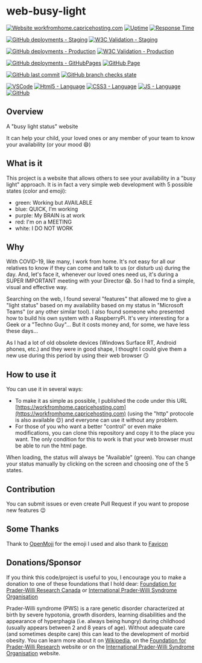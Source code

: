 # web-busy-light

[![Website workfromhome.capricehosting.com](https://img.shields.io/website-up-down-green-red/https/workfromhome.capricehosting.com.svg?label=WebSite)](https://workfromhome.capricehosting.com)
[![Uptime](https://img.shields.io/endpoint?url=https%3A%2F%2Fraw.githubusercontent.com%2Falexchapar%2Fupptime%2Fmaster%2Fapi%2Fweb-busy-light-demo%2Fuptime.json)](https://alexchapar.github.io/upptime)
[![Response Time](https://img.shields.io/endpoint?url=https%3A%2F%2Fraw.githubusercontent.com%2Falexchapar%2Fupptime%2Fmaster%2Fapi%2Fweb-busy-light-demo%2Fresponse-time.json)](https://alexchapar.github.io/upptime)

[![GitHub deployments - Staging](https://img.shields.io/github/deployments/alexchapar/web-busy-light/staging?label=staging&logo=github-actions&logoColor=white)](https://github.com/alexchapar/web-busy-light/deployments/activity_log?environment=staging)
[![W3C Validation - Staging](https://img.shields.io/w3c-validation/html?targetUrl=https%3A%2F%2Fstaging.workfromhome.capricehosting.com%2F&label=staging&logo=w3c&logoColor=white)](https://validator.w3.org/nu/?doc=https%3A%2F%2Fstaging.workfromhome.capricehosting.com%2F)

[![GitHub deployments - Production](https://img.shields.io/github/deployments/alexchapar/web-busy-light/production?label=production&logo=github-actions&logoColor=white)](https://github.com/alexchapar/web-busy-light/deployments/activity_log?environment=production)
[![W3C Validation - Production](https://img.shields.io/w3c-validation/html?targetUrl=https%3A%2F%2Fworkfromhome.capricehosting.com%2F&label=production&logo=w3c&logoColor=white)](https://validator.w3.org/nu/?doc=https%3A%2F%2Fworkfromhome.capricehosting.com%2F)

[![GitHub deployments - GitHubPages](https://img.shields.io/github/deployments/alexchapar/web-busy-light/staging?label=github-pages&logo=github-actions&logoColor=white)](https://alexchapar.github.io/web-busy-light/)
[![GitHub Page](https://img.shields.io/website-up-down-green-red/https/alexchapar.github.io/web-busy-light.svg?label=GitHub%20Page&logo=github)](https://alexchapar.github.io/web-busy-light)

[![GitHub last commit](https://img.shields.io/github/last-commit/alexchapar/web-busy-light/master?logo=git&logoColor=white)](https://github.com/alexchapar/web-busy-light/commits/master)
[![GitHub branch checks state](https://img.shields.io/github/checks-status/alexchapar/web-busy-light/master?label=status%20-%20master&logo=git&logoColor=white)](https://github.com/alexchapar/web-busy-light)

[![VSCode](https://img.shields.io/badge/VS%20Code-success?logo=visual-studio-code&logoColor=white)](https://github.com/alexchapar/web-busy-light)
[![Html5 - Language](https://img.shields.io/badge/HTML-important?logo=html5&logoColor=white)](https://github.com/alexchapar/web-busy-light)
[![CSS3 - Language](https://img.shields.io/badge/CSS-informational?logo=css3&logoColor=white)](https://github.com/alexchapar/web-busy-light)
[![JS - Language](https://img.shields.io/badge/JS-yellow?logo=javascript&logoColor=white)](https://github.com/alexchapar/web-busy-light)
[![GitHub](https://img.shields.io/github/license/alexchapar/web-busy-light)](https://github.com/alexchapar/web-busy-light/blob/master/LICENSE)

## Overview

A "busy light status" website

It can help your child, your loved ones or any member of your team to know your availability (or your mood :smile:)

## What is it

This project is a website that allows others to see your availability in a "busy light" approach. It is in fact a very simple web development with 5 possible states (color and emoji):

- green: Working but AVAILABLE
- blue: QUICK, I'm working
- purple: My BRAIN is at work
- red: I'm on a MEETING
- white: I DO NOT WORK

## Why

With COVID-19, like many, I work from home. It's not easy for all our relatives to know if they can come and talk to us (or disturb us) during the day. And, let's face it, whenever our loved ones need us, it's during a SUPER IMPORTANT meeting with your Director :scream:. So I had to find a simple, visual and effective way.

Searching on the web, I found several "features" that allowed me to give a "light status" based on my availability based on my status in "Microsoft Teams" (or any other similar tool).  I also found someone who presented how to build his own system with a RaspberryPi. It's very interesting for a Geek or a "Techno Guy"... But it costs money and, for some, we have less these days...

As I had a lot of old obsolete devices (Windows Surface RT, Android phones, etc.) and they were in good shape, I thought I could give them a new use during this period by using their web browser :smirk:

## How to use it

You can use it in several ways:

- To make it as simple as possible, I published the code under this URL [https://workfromhome.capricehosting.com](https://workfromhome.capricehosting.com) (using the "http" protocole is also available :wink:) and everyone can use it without any problem.
- For those of you who want a better "control" or even make modifications, you can clone this repository and copy it to the place you want. The only condition for this to work is that your web browser must be able to run the html page.

When loading, the status will always be "Available" (green). You can change your status manually by clicking on the screen and choosing one of the 5 states.

## Contribution

You can submit issues or even create Pull Request if you want to propose new features :wink:

## Some Thanks

Thank to [OpenMoji](https://openmoji.org/library/#group=smileys-emotion) for the emoji I used and also thank to [Favicon](https://favicon.io/emoji-favicons/necktie/)

## Donations/Sponsor

If you think this code/project is useful to you, I encourage you to make a donation to one of these foundations that I hold dear: [Foundation for Prader-Willi Research Canada](https://www.fpwr.ca/donate/) or [International Prader-Willi Syndrome Organisation](https://ipwso.org/make-a-donation/)

Prader-Willi syndrome (PWS) is a rare genetic disorder characterized at birth by severe hypotonia, growth disorders, learning disabilities and the appearance of hyperphagia (i.e. always being hungry) during childhood (usually appears between 2 and 8 years of age). Without adequate care (and sometimes despite care) this can lead to the development of morbid obesity. You can learn more about it on [Wikipedia](https://en.wikipedia.org/wiki/Prader%E2%80%93Willi_syndrome), on the [Foundation for Prader-Willi Research](https://www.fpwr.org/) website or on the [International Prader-Willi Syndrome Organisation](https://ipwso.org/) website.
